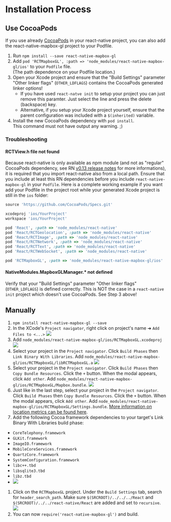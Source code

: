 # Installation Process

## Use CocoaPods

If you use already [CocoaPods](https://cocoapods.org/)
in your react-native project, you can also add the react-native-mapbox-gl project
to your Podfile.

1. Run `npm install --save react-native-mapbox-gl`
2. Add `pod 'RCTMapboxGL', :path => 'node_modules/react-native-mapbox-gl/ios'` to your `Podfile` file.  
   (The path dependence on your Podfile location.)
3. Open your Xcode project and ensure that the "Build Settings" parameter "Other linker flags" (`OTHER_LDFLAGS`) contains the CocoaPods generated linker options!
   * If you have used `react-natve init` to setup your project you can just remove this paramter. Just select the line and press the delete (backspace) key.
   * Alternative, if you setup your Xcode project yourself, ensure that the parent configuration was included with a `$(inherited)` variable.
4. Install the new CocoaPods dependency with `pod install`.  
   This command must not have output any warning. ;)

### Troubleshooting

#### RCTView.h file not found

Because react-native is only available as npm module (and not as "regular" CocoaPods
dependency, see RN [v0.13 release notes](https://github.com/facebook/react-native/releases/tag/v0.13.0) for more informations), it is required that you import react-native also from a local path. Ensure that you include at least this RN dependencies before you include `react-native-mapbox-gl` in your `Podfile`. Here is a complete working example if you want add your Podfile in the project root while your generated Xcode project is still in the `ios` folder:

```ruby
source 'https://github.com/CocoaPods/Specs.git'

xcodeproj 'ios/YourProject'
workspace 'ios/YourProject'

pod 'React', :path => 'node_modules/react-native'
pod 'React/RCTGeolocation', :path => 'node_modules/react-native'
pod 'React/RCTImage', :path => 'node_modules/react-native'
pod 'React/RCTNetwork', :path => 'node_modules/react-native'
pod 'React/RCTText', :path => 'node_modules/react-native'
pod 'React/RCTWebSocket', :path => 'node_modules/react-native'

pod 'RCTMapboxGL', :path => 'node_modules/react-native-mapbox-gl/ios'
```

#### NativeModules.MapboxGLManager.* not defined

Verify that your "Build Settings" parameter "Other linker flags" (`OTHER_LDFLAGS`)
is defined correctly. This is NOT the case in a `react-native init` project which doesn't
use CocoaPods. See Step 3 above!

## Manually

1. `npm install react-native-mapbox-gl --save`
1. In the XCode's `Project navigator`, right click on project's name ➜ `Add Files to <...>` ![](https://cldup.com/k0oJwOUKPN.png)
1. Add `node_modules/react-native-mapbox-gl/ios/RCTMapboxGL.xcodeproj` ![](https://cldup.com/bnJWwtaACM.png)
1. Select your project in the `Project navigator`. Click `Build Phases` then `Link Binary With Libraries`. Add `node_modules/react-native-mapbox-gl/ios/RCTMapboxGL/libRCTMapboxGL.a` ![](https://cldup.com/QWhL_SjobN.png)
1. Select your project in the `Project navigator`. Click `Build Phases` then `Copy Bundle Resources`. Click the `+` button. When the modal appears, click `Add other`. Add `node_modules/react-native-mapbox-gl/ios/RCTMapboxGL/Mapbox.bundle`. ![](https://cldup.com/Oi7uHxc1Fd.png)
1. Just like in the last step, select your project in the `Project navigator`. Click `Build Phases` then `Copy Bundle Resources`. Click the `+` button. When the modal appears, click `Add other`. Add `node_modules/react-native-mapbox-gl/ios/RCTMapboxGL/Settings.bundle`. [More information on location metrics can be found here](https://www.mapbox.com/mapbox-gl-ios/#metrics_opt_out).
1. Add the following Cocoa framework dependencies to your target's Link Binary With Libraries build phase:
  * `CoreTelephony.framework`
  * `GLKit.framework`
  * `ImageIO.framework`
  * `MobileCoreServices.framework`
  * `QuartzCore.framework`
  * `SystemConfiguration.framework`
  * `libc++.tbd`
  * `libsqlite3.tbd`
  * `libz.tbd`
  * ![](https://cldup.com/KuSEgMQQSy.gif)
1. Click on the `RCTMapboxGL` project. Under the `Build Settings` tab, search for `header_search_path`. Make sure `$(SRCROOT)/../../../React` and `$(SRCROOT)/../../react-native/React` are added and set to `recursive`. ![](https://cldup.com/81zUEHaKoX.png)
1. You can now `require('react-native-mapbox-gl')` and build.
